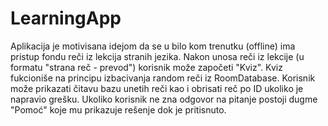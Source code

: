 <h1>LearningApp</h1>
Aplikacija je motivisana idejom da se u bilo kom trenutku (offline) ima pristup fondu reči iz lekcija stranih jezika. Nakon unosa reči iz lekcije (u formatu "strana reč - prevod") 
korisnik može započeti "Kviz". Kviz fukcioniše na principu izbacivanja random reči iz RoomDatabase. Korisnik može prikazati čitavu bazu unetih reči kao i obrisati reč po ID
ukoliko je napravio grešku. Ukoliko korisnik ne zna odgovor na pitanje postoji dugme "Pomoć" koje mu prikazuje rešenje dok je pritisnuto.
